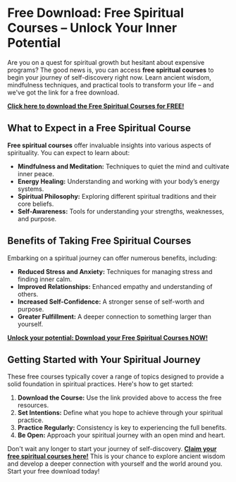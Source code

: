 # Free Download: Free Spiritual Courses – Unlock Your Inner Potential

Are you on a quest for spiritual growth but hesitant about expensive programs? The good news is, you can access **free spiritual courses** to begin your journey of self-discovery right now. Learn ancient wisdom, mindfulness techniques, and practical tools to transform your life – and we've got the link for a free download.

[**Click here to download the Free Spiritual Courses for FREE!**](https://udemywork.com/free-spiritual-courses)

## What to Expect in a Free Spiritual Course

**Free spiritual courses** offer invaluable insights into various aspects of spirituality. You can expect to learn about:

*   **Mindfulness and Meditation:** Techniques to quiet the mind and cultivate inner peace.
*   **Energy Healing:** Understanding and working with your body’s energy systems.
*   **Spiritual Philosophy:** Exploring different spiritual traditions and their core beliefs.
*   **Self-Awareness:** Tools for understanding your strengths, weaknesses, and purpose.

## Benefits of Taking Free Spiritual Courses

Embarking on a spiritual journey can offer numerous benefits, including:

*   **Reduced Stress and Anxiety:** Techniques for managing stress and finding inner calm.
*   **Improved Relationships:** Enhanced empathy and understanding of others.
*   **Increased Self-Confidence:** A stronger sense of self-worth and purpose.
*   **Greater Fulfillment:** A deeper connection to something larger than yourself.

[**Unlock your potential: Download your Free Spiritual Courses NOW!**](https://udemywork.com/free-spiritual-courses)

## Getting Started with Your Spiritual Journey

These free courses typically cover a range of topics designed to provide a solid foundation in spiritual practices. Here's how to get started:

1.  **Download the Course:** Use the link provided above to access the free resources.
2.  **Set Intentions:** Define what you hope to achieve through your spiritual practice.
3.  **Practice Regularly:** Consistency is key to experiencing the full benefits.
4.  **Be Open:** Approach your spiritual journey with an open mind and heart.

Don't wait any longer to start your journey of self-discovery. **[Claim your free spiritual courses here!](https://udemywork.com/free-spiritual-courses)** This is your chance to explore ancient wisdom and develop a deeper connection with yourself and the world around you. Start your free download today!
